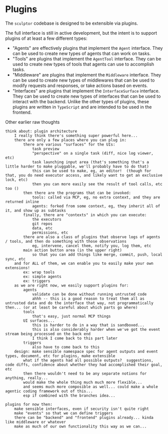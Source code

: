 # Plugins

The `sculptor` codebase is designed to be extensible via plugins.

The full interface is still in active development, but the intent is to support plugins of at least a few different types:
- "Agents" are effectively plugins that implement the `Agent` interface.
  They can be used to create new types of agents that can work on tasks.
- "Tools" are plugins that implement the `AgentTool` interface.
  They can be used to create new types of tools that agents can use to accomplish tasks.
- "Middleware" are plugins that implement the `Middleware` interface.
  They can be used to create new types of middlewares that can be used to modify requests and responses, or take actions based on events.
- "Interfaces" are plugins that implement the `InterfaceSurface` interface.
  They can be used to create new types of interfaces that can be used to interact with the backend.
  Unlike the other types of plugins, these plugins are written in `TypeScript` and are intended to be used in the frontend.

Other earlier raw thoughts

```
think about: plugin architecture
    I really think there's something super powerful here...
    there are only a few places where you can plug in:
        there are various "surfaces" for the UIs:
            task preview
            "perspective" on a single task (diff, nice log viewer, etc)
            task launching input area (that's something that's a little harder to make pluggable, we'll probably have to do that)
            this can be used to make, eg, an editor!  (though for that, you do need executor access, and likely want to get an exclusive lock, etc)
            then you can more easily see the result of tool calls, etc too ()
        then there are the programs that can be invoked:
            tools: called via MCP, eg, no extra context, and they are returned inline
            agents: forked from some context, eg, they inherit all of it, and show up as subtasks
        finally, there are "contexts" in which you can execute:
            the executors
            git repos
            data, etc
            permissions, etc
        there are also a class of plugins that observe logs of agents / tools, and then do something with those observations
            eg, intervene, cancel them, notify you, log them, etc
        main action button area (in the upper right)
            so that you can add things like merge, commit, push, local sync, etc
    and for ALL of them, we can enable you to easily make your own extensions!
        ex: wrap tools
        ex: simple agents
        ex: triggers
    as we are right now, we easily support plugins for:
        agents
            validate can be done without running untrusted code
            ahhh -- this is a good reason to treat them all as untrusted data and do the interface that way, not programmatically then... (or at least be careful about which parts go where)
        tools
            that's easy, just normal MCP things
        UI surfaces...
            this is harder to do in a way that is sandboxed...
            this is also considerably harder when we've got the event stream being processed on the back end
            I think I come back to this part later
        triggers
            also have to come back to this
    design: make sensible namespace spec for agent outputs and event types, document, etc for plugins, make extensible
        what if the agents had all possible outputs?  suggestions, code diffs, confidence about whether they had accomplished their goal, etc
        then there wouldn't need to be any separate notions for anything, really...
        would make the whole thing much much more flexible...
        and seems much more composible as well... could make a whole agentic coding framework out of this...
        esp if combined with the branches idea...

plugins for now then:
    make sensible interfaces, even if security isn't quite right
    make "events" so that we can define triggers
    there can be "backend" and "frontend" plugins already... kinda like middleware or whatever
    make as much of our own functionality this way as we can...
```
